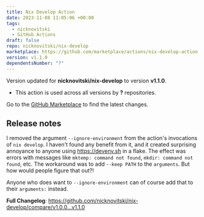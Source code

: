 ```yaml
---
title: Nix Develop Action
date: 2023-11-08 11:05:06 +00:00
tags:
  - nicknovitski
  - GitHub Actions
draft: false
repo: nicknovitski/nix-develop
marketplace: https://github.com/marketplace/actions/nix-develop-action
version: v1.1.0
dependentsNumber: "?"
---
```



Version updated for **nicknovitski/nix-develop** to version **v1.1.0**.
- This action is used across all versions by **?** repositories.

Go to the [GitHub Marketplace](https://github.com/marketplace/actions/nix-develop-action) to find the latest changes.

## Release notes

I removed the argument `--ignore-environment` from the action's invocations of `nix develop`.  I haven't found any benefit from it, and it created surprising annoyance to anyone using https://devenv.sh in a flake.  The effect was errors with messages like `mktemp: command not found`, `mkdir: command not found`, etc.  The workaround was to add `--keep PATH` to the `arguments`.  But how would people figure that out?!

Anyone who does want to `--ignore-environment` can of course add that to their `arguments:` instead. 

**Full Changelog**: https://github.com/nicknovitski/nix-develop/compare/v1.0.0...v1.1.0
